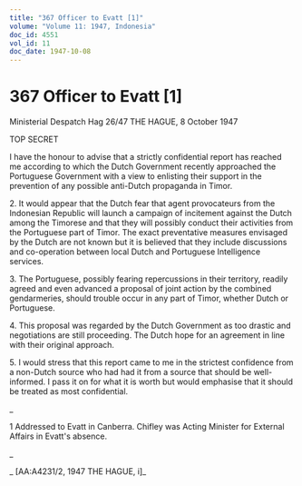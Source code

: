 ```yaml
---
title: "367 Officer to Evatt [1]"
volume: "Volume 11: 1947, Indonesia"
doc_id: 4551
vol_id: 11
doc_date: 1947-10-08
---
```


# 367 Officer to Evatt [1]

Ministerial Despatch Hag 26/47 THE HAGUE, 8 October 1947

TOP SECRET

I have the honour to advise that a strictly confidential report has reached me according to which the Dutch Government recently approached the Portuguese Government with a view to enlisting their support in the prevention of any possible anti-Dutch propaganda in Timor.

2\. It would appear that the Dutch fear that agent provocateurs from the Indonesian Republic will launch a campaign of incitement against the Dutch among the Timorese and that they will possibly conduct their activities from the Portuguese part of Timor. The exact preventative measures envisaged by the Dutch are not known but it is believed that they include discussions and co-operation between local Dutch and Portuguese Intelligence services.

3\. The Portuguese, possibly fearing repercussions in their territory, readily agreed and even advanced a proposal of joint action by the combined gendarmeries, should trouble occur in any part of Timor, whether Dutch or Portuguese.

4\. This proposal was regarded by the Dutch Government as too drastic and negotiations are still proceeding. The Dutch hope for an agreement in line with their original approach.

5\. I would stress that this report came to me in the strictest confidence from a non-Dutch source who had had it from a source that should be well-informed. I pass it on for what it is worth but would emphasise that it should be treated as most confidential.

_

1 Addressed to Evatt in Canberra. Chifley was Acting Minister for External Affairs in Evatt's absence.

_

_ [AA:A4231/2, 1947 THE HAGUE, i]_
